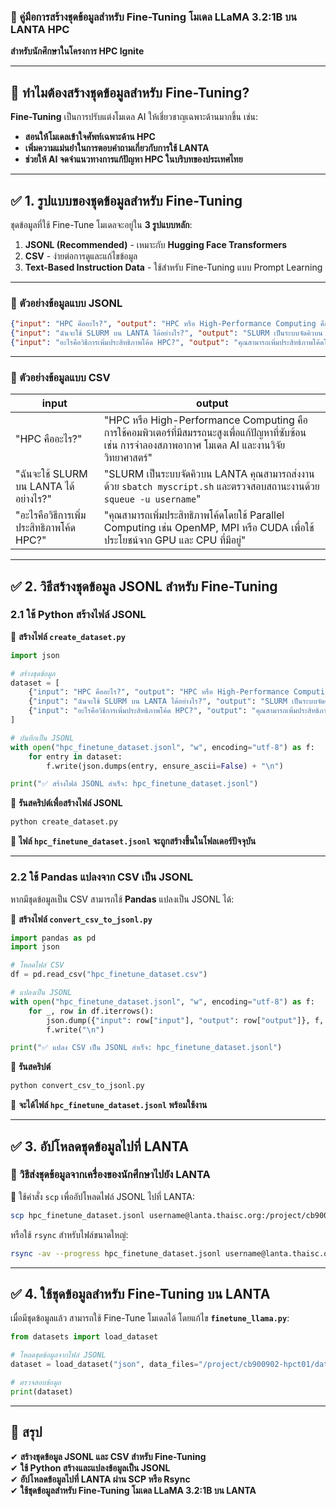 ### **🚀 คู่มือการสร้างชุดข้อมูลสำหรับ Fine-Tuning โมเดล LLaMA 3.2:1B บน LANTA HPC**
**สำหรับนักศึกษาในโครงการ HPC Ignite**

---

## **📌 ทำไมต้องสร้างชุดข้อมูลสำหรับ Fine-Tuning?**
**Fine-Tuning** เป็นการปรับแต่งโมเดล AI ให้เชี่ยวชาญเฉพาะด้านมากขึ้น เช่น:
- **สอนให้โมเดลเข้าใจศัพท์เฉพาะด้าน HPC**
- **เพิ่มความแม่นยำในการตอบคำถามเกี่ยวกับการใช้ LANTA**
- **ช่วยให้ AI จดจำแนวทางการแก้ปัญหา HPC ในบริบทของประเทศไทย**

---

## **✅ 1. รูปแบบของชุดข้อมูลสำหรับ Fine-Tuning**
ชุดข้อมูลที่ใช้ Fine-Tune โมเดลจะอยู่ใน **3 รูปแบบหลัก**:
1. **JSONL (Recommended)** - เหมาะกับ **Hugging Face Transformers**
2. **CSV** - ง่ายต่อการดูและแก้ไขข้อมูล
3. **Text-Based Instruction Data** - ใช้สำหรับ Fine-Tuning แบบ Prompt Learning

---

### **📖 ตัวอย่างข้อมูลแบบ JSONL**
```json
{"input": "HPC คืออะไร?", "output": "HPC หรือ High-Performance Computing คือการใช้คอมพิวเตอร์ที่มีสมรรถนะสูงเพื่อแก้ปัญหาที่ซับซ้อน เช่น การจำลองสภาพอากาศ โมเดล AI และงานวิจัยวิทยาศาสตร์"}
{"input": "ฉันจะใช้ SLURM บน LANTA ได้อย่างไร?", "output": "SLURM เป็นระบบจัดคิวบน LANTA คุณสามารถส่งงานด้วย `sbatch myscript.sh` และตรวจสอบสถานะงานด้วย `squeue -u username`"}
{"input": "อะไรคือวิธีการเพิ่มประสิทธิภาพโค้ด HPC?", "output": "คุณสามารถเพิ่มประสิทธิภาพโค้ดโดยใช้ Parallel Computing เช่น OpenMP, MPI หรือ CUDA เพื่อใช้ประโยชน์จาก GPU และ CPU ที่มีอยู่"}
```
---

### **📖 ตัวอย่างข้อมูลแบบ CSV**
| **input** | **output** |
|-----------|-----------|
| "HPC คืออะไร?" | "HPC หรือ High-Performance Computing คือการใช้คอมพิวเตอร์ที่มีสมรรถนะสูงเพื่อแก้ปัญหาที่ซับซ้อน เช่น การจำลองสภาพอากาศ โมเดล AI และงานวิจัยวิทยาศาสตร์" |
| "ฉันจะใช้ SLURM บน LANTA ได้อย่างไร?" | "SLURM เป็นระบบจัดคิวบน LANTA คุณสามารถส่งงานด้วย `sbatch myscript.sh` และตรวจสอบสถานะงานด้วย `squeue -u username`" |
| "อะไรคือวิธีการเพิ่มประสิทธิภาพโค้ด HPC?" | "คุณสามารถเพิ่มประสิทธิภาพโค้ดโดยใช้ Parallel Computing เช่น OpenMP, MPI หรือ CUDA เพื่อใช้ประโยชน์จาก GPU และ CPU ที่มีอยู่" |

---

## **✅ 2. วิธีสร้างชุดข้อมูล JSONL สำหรับ Fine-Tuning**
### **2.1 ใช้ Python สร้างไฟล์ JSONL**
📌 **สร้างไฟล์ `create_dataset.py`**
```python
import json

# สร้างชุดข้อมูล
dataset = [
    {"input": "HPC คืออะไร?", "output": "HPC หรือ High-Performance Computing คือการใช้คอมพิวเตอร์ที่มีสมรรถนะสูงเพื่อแก้ปัญหาที่ซับซ้อน เช่น การจำลองสภาพอากาศ โมเดล AI และงานวิจัยวิทยาศาสตร์"},
    {"input": "ฉันจะใช้ SLURM บน LANTA ได้อย่างไร?", "output": "SLURM เป็นระบบจัดคิวบน LANTA คุณสามารถส่งงานด้วย `sbatch myscript.sh` และตรวจสอบสถานะงานด้วย `squeue -u username`"},
    {"input": "อะไรคือวิธีการเพิ่มประสิทธิภาพโค้ด HPC?", "output": "คุณสามารถเพิ่มประสิทธิภาพโค้ดโดยใช้ Parallel Computing เช่น OpenMP, MPI หรือ CUDA เพื่อใช้ประโยชน์จาก GPU และ CPU ที่มีอยู่"}
]

# บันทึกเป็น JSONL
with open("hpc_finetune_dataset.jsonl", "w", encoding="utf-8") as f:
    for entry in dataset:
        f.write(json.dumps(entry, ensure_ascii=False) + "\n")

print("✅ สร้างไฟล์ JSONL สำเร็จ: hpc_finetune_dataset.jsonl")
```
📌 **รันสคริปต์เพื่อสร้างไฟล์ JSONL**
```bash
python create_dataset.py
```
🔹 **ไฟล์ `hpc_finetune_dataset.jsonl` จะถูกสร้างขึ้นในโฟลเดอร์ปัจจุบัน**

---

### **2.2 ใช้ Pandas แปลงจาก CSV เป็น JSONL**
หากมีชุดข้อมูลเป็น CSV สามารถใช้ **Pandas** แปลงเป็น JSONL ได้:

📌 **สร้างไฟล์ `convert_csv_to_jsonl.py`**
```python
import pandas as pd
import json

# โหลดไฟล์ CSV
df = pd.read_csv("hpc_finetune_dataset.csv")

# แปลงเป็น JSONL
with open("hpc_finetune_dataset.jsonl", "w", encoding="utf-8") as f:
    for _, row in df.iterrows():
        json.dump({"input": row["input"], "output": row["output"]}, f, ensure_ascii=False)
        f.write("\n")

print("✅ แปลง CSV เป็น JSONL สำเร็จ: hpc_finetune_dataset.jsonl")
```
📌 **รันสคริปต์**
```bash
python convert_csv_to_jsonl.py
```
🔹 **จะได้ไฟล์ `hpc_finetune_dataset.jsonl` พร้อมใช้งาน**

---

## **✅ 3. อัปโหลดชุดข้อมูลไปที่ LANTA**
### **📌 วิธีส่งชุดข้อมูลจากเครื่องของนักศึกษาไปยัง LANTA**
📌 ใช้คำสั่ง `scp` เพื่ออัปโหลดไฟล์ JSONL ไปที่ LANTA:
```bash
scp hpc_finetune_dataset.jsonl username@lanta.thaisc.org:/project/cb900902-hpct01/datasets/
```
หรือใช้ `rsync` สำหรับไฟล์ขนาดใหญ่:
```bash
rsync -av --progress hpc_finetune_dataset.jsonl username@lanta.thaisc.org:/project/cb900902-hpct01/datasets/
```

---

## **✅ 4. ใช้ชุดข้อมูลสำหรับ Fine-Tuning บน LANTA**
เมื่อมีชุดข้อมูลแล้ว สามารถใช้ Fine-Tune โมเดลได้ โดยแก้ไข **`finetune_llama.py`**:
```python
from datasets import load_dataset

# โหลดชุดข้อมูลจากไฟล์ JSONL
dataset = load_dataset("json", data_files="/project/cb900902-hpct01/datasets/hpc_finetune_dataset.jsonl")

# ตรวจสอบข้อมูล
print(dataset)
```

---

## **🚀 สรุป**
✔ **สร้างชุดข้อมูล JSONL และ CSV สำหรับ Fine-Tuning**  
✔ **ใช้ Python สร้างและแปลงข้อมูลเป็น JSONL**  
✔ **อัปโหลดข้อมูลไปที่ LANTA ผ่าน SCP หรือ Rsync**  
✔ **ใช้ชุดข้อมูลสำหรับ Fine-Tuning โมเดล LLaMA 3.2:1B บน LANTA**  

